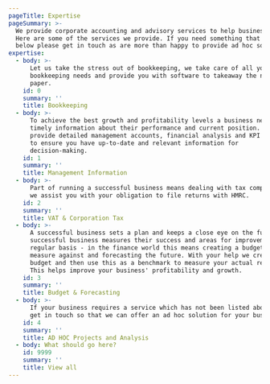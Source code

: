 ```yaml
---
pageTitle: Expertise
pageSummary: >-
  We provide corporate accounting and advisory services to help businesses grow.
  Here are some of the services we provide. If you need something that's listed
  below please get in touch as are more than happy to provide ad hoc solutions.
expertise:
  - body: >-
      Let us take the stress out of bookkeeping, we take care of all your
      bookkeeping needs and provide you with software to takeaway the need for
      paper.
    id: 0
    summary: ''
    title: Bookkeeping
  - body: >-
      To achieve the best growth and profitability levels a business needs
      timely information about their performance and current position. We
      provide detailed management accounts, financial analysis and KPI reporting
      to ensure you have up-to-date and relevant information for
      decision-making.
    id: 1
    summary: ''
    title: Management Information
  - body: >-
      Part of running a successful business means dealing with tax compliance,
      we assist you with your obligation to file returns with HMRC.
    id: 2
    summary: ''
    title: VAT & Corporation Tax
  - body: >-
      A successful business sets a plan and keeps a close eye on the future, a
      successful business measures their success and areas for improvement on a
      regular basis - in the finance world this means creating a budget to
      measure against and forecasting the future. With your help we create a
      budget and then use this as a benchmark to measure your actual results.
      This helps improve your business' profitability and growth.
    id: 3
    summary: ''
    title: Budget & Forecasting
  - body: >-
      If your business requires a service which has not been listed above please
      get in touch so that we can offer an ad hoc solution for your business.
    id: 4
    summary: ''
    title: AD HOC Projects and Analysis
  - body: What should go here?
    id: 9999
    summary: ''
    title: View all
---
```


